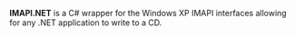 **IMAPI.NET** is a C# wrapper for the Windows XP IMAPI interfaces allowing for any .NET application to write to a CD.